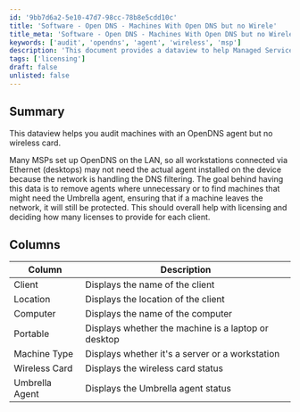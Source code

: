 ```yaml
---
id: '9bb7d6a2-5e10-47d7-98cc-78b8e5cdd10c'
title: 'Software - Open DNS - Machines With Open DNS but no Wirele'
title_meta: 'Software - Open DNS - Machines With Open DNS but no Wirele'
keywords: ['audit', 'opendns', 'agent', 'wireless', 'msp']
description: 'This document provides a dataview to help Managed Service Providers (MSPs) audit machines that have the OpenDNS agent installed but lack a wireless card. It aims to assist in identifying unnecessary agents and determining the need for Umbrella agents, ultimately aiding in license management for clients.'
tags: ['licensing']
draft: false
unlisted: false
---
```


## Summary

This dataview helps you audit machines with an OpenDNS agent but no wireless card.

Many MSPs set up OpenDNS on the LAN, so all workstations connected via Ethernet (desktops) may not need the actual agent installed on the device because the network is handling the DNS filtering. The goal behind having this data is to remove agents where unnecessary or to find machines that might need the Umbrella agent, ensuring that if a machine leaves the network, it will still be protected. This should overall help with licensing and deciding how many licenses to provide for each client.

## Columns

| Column          | Description                                    |
|-----------------|------------------------------------------------|
| Client          | Displays the name of the client                |
| Location        | Displays the location of the client            |
| Computer        | Displays the name of the computer              |
| Portable        | Displays whether the machine is a laptop or desktop |
| Machine Type    | Displays whether it's a server or a workstation |
| Wireless Card    | Displays the wireless card status              |
| Umbrella Agent  | Displays the Umbrella agent status              |



